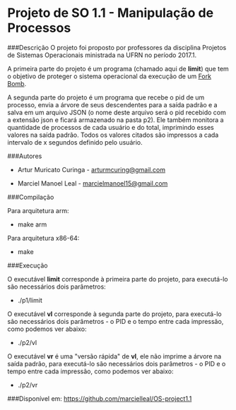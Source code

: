 # Projeto de SO 1.1 - Manipulação de Processos

###Descrição
O projeto foi proposto por professores da disciplina Projetos de Sistemas Operacionais ministrada na UFRN no período 2017.1.

A primeira parte do projeto é um programa (chamado aqui de **limit**) que tem o objetivo de proteger o sistema operacional da execução de um [Fork Bomb](https://en.wikipedia.org/wiki/Fork_bomb).

A segunda parte do projeto é um programa que recebe o pid de um processo, envia a árvore de seus descendentes para a saída padrão e a salva em um arquivo JSON (o nome deste arquivo será o pid recebido com a extensão json e ficará armazenado na pasta p2). Ele também monitora a quantidade de processos de cada usuário e do total, imprimindo esses valores na saída padrão. Todos os valores citados são impressos a cada intervalo de x segundos definido pelo usuário.

###Autores
* Artur Muricato Curinga - arturmcuring@gmail.com

* Marciel Manoel Leal - marcielmanoel15@gmail.com

###Compilação

Para arquitetura arm:
* make arm

Para arquitetura x86-64:
* make

###Execução

O executável **limit** corresponde à primeira parte do projeto, para executá-lo são necessários dois parâmetros:
* ./p1/limit <new soft limit>  <new hard limit>

O executável **vl** corresponde à segunda parte do projeto, para executá-lo são necessários dois parâmetros - o PID e o tempo entre cada impressão, como podemos ver abaixo:
* ./p2/vl <PID of Process> <Time of Refresh>

O executável **vr** é uma "versão rápida" de **vl**, ele não imprime a árvore na saída padrão, para executá-lo são necessários dois parâmetros - o PID e o tempo entre cada impressão, como podemos ver abaixo:
* ./p2/vr <PID of Process> <Time of Refresh>

###Disponível em: 
https://github.com/marcielleal/OS-project1.1

